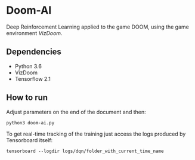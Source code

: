 # Doom-AI
Deep Reinforcement Learning applied to the game DOOM, using the game environment *VizDoom*.

## Dependencies
* Python 3.6
* VizDoom
* Tensorflow 2.1

## How to run
Adjust parameters on the end of the document and then:
```
python3 doom-ai.py
```
To get real-time tracking of the training just access the logs produced by Tensorboard itself:
```
tensorboard --logdir logs/dqn/folder_with_current_time_name
```
